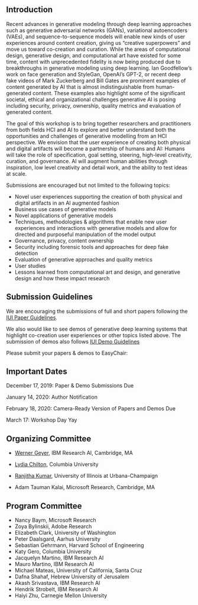 ## Introduction
Recent advances in generative modeling through deep learning approaches such as generative adversarial networks (GANs), variational autoencoders (VAEs), and sequence-to-sequence models will enable new kinds of user experiences around content creation, giving us “creative superpowers” and move us toward co-creation and curation. While the areas of computational design, generative design, and computational art have existed for some time, content with unprecedented fidelity is now being produced due to breakthroughs in generative modeling using deep learning. Ian Goodfellow’s work on face generation and StyleGan, OpenAI’s GPT-2, or recent deep fake videos of Mark Zuckerberg and Bill Gates are prominent examples of content generated by AI that is almost indistinguishable from human-generated content. These examples also highlight some of the significant societal, ethical and organizational challenges generative AI is posing including security, privacy, ownership, quality metrics and evaluation of generated content.

The goal of this workshop is to bring together researchers and practitioners from both fields HCI and AI to explore and better
understand both the opportunities and challenges of generative modelling from an HCI perspective. We envision that the user experience of creating both physical and digital artifacts will become a partnership of humans and AI: Humans will take the role of specification, goal setting, steering, high-level creativity, curation, and governance. AI will augment human abilities through inspiration, low level creativity and detail work, and the ability to test ideas at scale.

Submissions are encouraged but not limited to the following topics:

- Novel user experiences supporting the creation of both physical
and digital artifacts in an AI augmented fashion
- Business use cases of generative models
- Novel applications of generative models
- Techniques, methodologies & algorithms that enable new
user experiences and interactions with generative models
and allow for directed and purposeful manipulation of the
model output
- Governance, privacy, content ownership
- Security including forensic tools and approaches for deep
fake detection
- Evaluation of generative approaches and quality metrics
- User studies
- Lessons learned from computational art and design, and
generative design and how these impact research

## Submission Guidelines

We are encouraging the submissions of full and short papers following the [IUI Paper Guidelines](https://iui.acm.org/2020/call_for_papers.html). 

We also would like to see demos of generative deep learning systems that highlight co-creation user experiences or other topics listed above. The submission of demos also follows [IUI Demo Guidelines](https://iui.acm.org/2020/call_for_demo_poster.html)

Please submit your papers & demos to EasyChair: []()

## Important Dates

December 17, 2019: Paper & Demo Submissions Due

January 14, 2020: Author Notification

February 18, 2020: Camera-Ready Version of Papers and Demos Due

March 17: Workshop Day Yay

## Organizing Committee

- [Werner Geyer](http://www.wernergeyer.com), IBM Research AI, Cambridge, MA

- [Lydia Chilton](http://www.cs.columbia.edu/~chilton/), Columbia University

- [Ranjitha Kumar](http://ranjithakumar.net/), University of Illinois at Urbana-Champaign

- Adam Tauman Kalai, Microsoft Research, Cambridge, MA

## Program Committee

- Nancy Baym, Microsoft Research
- Zoya Bylinskii, Adobe Research
- Elizabeth Clark, University of Washington
- Peter Daalsgard, Aarhus University
- Sebastian Gehrmann, Harvard School of Engineering
- Katy Gero, Columbia University
- Jacquelyn Martino, IBM Research AI
- Mauro Martino, IBM Research AI
- Michael Mateas, University of California, Santa Cruz
- Dafna Shahaf, Hebrew University of Jerusalem
- Akash Srivastava, IBM Research AI
- Hendrik Strobelt, IBM Research AI
- Haiyi Zhu, Carnegie Mellon University



